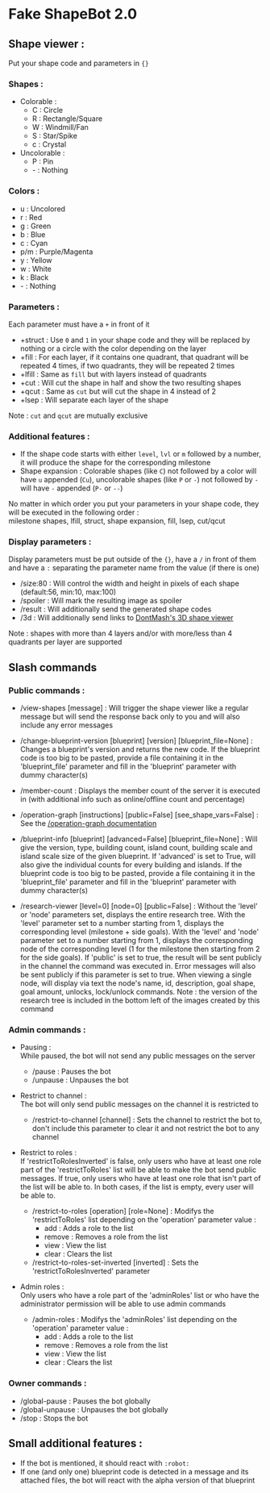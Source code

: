 # Fake ShapeBot 2.0

## Shape viewer :

Put your shape code and parameters in `{}`

### Shapes :

- Colorable :
  - C : Circle
  - R : Rectangle/Square
  - W : Windmill/Fan
  - S : Star/Spike
  - c : Crystal
- Uncolorable :
  - P : Pin
  - \- : Nothing

### Colors :

- u : Uncolored
- r : Red
- g : Green
- b : Blue
- c : Cyan
- p/m : Purple/Magenta
- y : Yellow
- w : White
- k : Black
- \- : Nothing

### Parameters :

Each parameter must have a `+` in front of it

- +struct : Use `0` and `1` in your shape code and they will be replaced by nothing or a circle with the color depending on the layer
- +fill : For each layer, if it contains one quadrant, that quadrant will be repeated 4 times, if two quadrants, they will be repeated 2 times
- +lfill : Same as `fill` but with layers instead of quadrants
- +cut : Will cut the shape in half and show the two resulting shapes
- +qcut : Same as `cut` but will cut the shape in 4 instead of 2
- +lsep : Will separate each layer of the shape

Note : `cut` and `qcut` are mutually exclusive

### Additional features :

- If the shape code starts with either `level`, `lvl` or `m` followed by a number, it will produce the shape for the corresponding milestone
- Shape expansion : Colorable shapes (like `C`) not followed by a color will have `u` appended (`Cu`), uncolorable shapes (like `P` or `-`) not followed by `-` will have `-` appended (`P-` or `--`)

No matter in which order you put your parameters in your shape code, they will be executed in the following order :\
milestone shapes, lfill, struct, shape expansion, fill, lsep, cut/qcut

### Display parameters :

Display parameters must be put outside of the `{}`, have a `/` in front of them and have a `:` separating the parameter name from the value (if there is one)

- /size:80 : Will control the width and height in pixels of each shape (default:56, min:10, max:100)
- /spoiler : Will mark the resulting image as spoiler
- /result : Will additionally send the generated shape codes
- /3d : Will additionally send links to [DontMash's 3D shape viewer](https://shapez.soren.codes/shape)

Note : shapes with more than 4 layers and/or with more/less than 4 quadrants per layer are supported

## Slash commands

### Public commands :

- /view-shapes [message] : Will trigger the shape viewer like a regular message but will send the response back only to you and will also include any error messages

- /change-blueprint-version [blueprint] [version] [blueprint_file=None] : Changes a blueprint's version and returns the new code. If the blueprint code is too big to be pasted, provide a file containing it in the 'blueprint_file' parameter and fill in the 'blueprint' parameter with dummy character(s)

- /member-count : Displays the member count of the server it is executed in (with additional info such as online/offline count and percentage)

- /operation-graph [instructions] [public=False] [see_shape_vars=False] : See the [/operation-graph documentation](https://github.com/Loupau38/Fake-ShapeBot-2.0/blob/main/operationGraphDoc.md)

- /blueprint-info [blueprint] [advanced=False] [blueprint_file=None] : Will give the version, type, building count, island count, building scale and island scale size of the given blueprint. If 'advanced' is set to True, will also give the individual counts for every building and islands. If the blueprint code is too big to be pasted, provide a file containing it in the 'blueprint_file' parameter and fill in the 'blueprint' parameter with dummy character(s)

- /research-viewer [level=0] [node=0] [public=False] : Without the 'level' or 'node' parameters set, displays the entire research tree. With the 'level' parameter set to a number starting from 1, displays the corresponding level (milestone + side goals). With the 'level' and 'node' parameter set to a number starting from 1, displays the corresponding node of the corresponding level (1 for the milestone then starting from 2 for the side goals). If 'public' is set to true, the result will be sent publicly in the channel the command was executed in. Error messages will also be sent publicly if this parameter is set to true. When viewing a single node, will display via text the node's name, id, description, goal shape, goal amount, unlocks, lock/unlock commands. Note : the version of the research tree is included in the bottom left of the images created by this command

### Admin commands :

- Pausing :\
  While paused, the bot will not send any public messages on the server
  - /pause : Pauses the bot
  - /unpause : Unpauses the bot

- Restrict to channel :\
  The bot will only send public messages on the channel it is restricted to
  - /restrict-to-channel [channel] : Sets the channel to restrict the bot to, don't include this parameter to clear it and not restrict the bot to any channel

- Restrict to roles :\
  If 'restrictToRolesInverted' is false, only users who have at least one role part of the 'restrictToRoles' list will be able to make the bot send public messages. If true, only users who have at least one role that isn't part of the list will be able to. In both cases, if the list is empty, every user will be able to.
  - /restrict-to-roles [operation] [role=None] : Modifys the 'restrictToRoles' list depending on the 'operation' parameter value :
    - add : Adds a role to the list
    - remove : Removes a role from the list
    - view : View the list
    - clear : Clears the list
  - /restrict-to-roles-set-inverted [inverted] : Sets the 'restrictToRolesInverted' parameter

- Admin roles :\
  Only users who have a role part of the 'adminRoles' list or who have the administrator permission will be able to use admin commands
  - /admin-roles : Modifys the 'adminRoles' list depending on the 'operation' parameter value :
    - add : Adds a role to the list
    - remove : Removes a role from the list
    - view : View the list
    - clear : Clears the list

### Owner commands :

- /global-pause : Pauses the bot globally
- /global-unpause : Unpauses the bot globally
- /stop : Stops the bot

## Small additional features :

- If the bot is mentioned, it should react with `:robot:`
- If one (and only one) blueprint code is detected in a message and its attached files, the bot will react with the alpha version of that blueprint